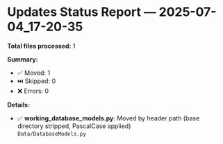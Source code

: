 # Updates Status Report — 2025-07-04_17-20-35

**Total files processed:** 1

**Summary:**
- ✅ Moved: 1
- ⏭️ Skipped: 0
- ❌ Errors: 0

**Details:**

- ✅ **working_database_models.py**: Moved by header path (base directory stripped, PascalCase applied)  
    `Data/DatabaseModels.py`

